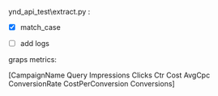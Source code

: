ynd_api_test\extract.py : 
- [x] match_case
- [ ] add logs


graps metrics:

[CampaignName	Query	Impressions	Clicks	Ctr	Cost	AvgCpc	ConversionRate	CostPerConversion	Conversions]